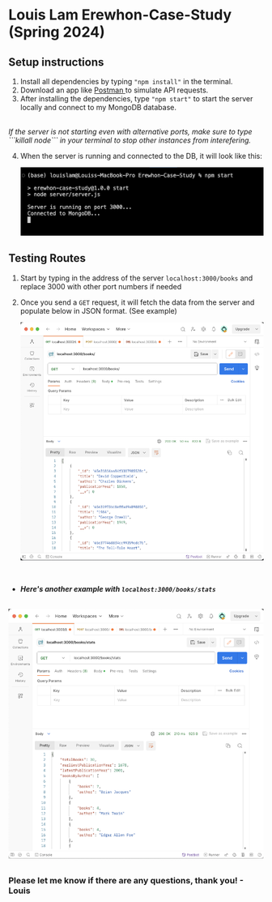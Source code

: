 # Louis Lam Erewhon-Case-Study (Spring 2024)

## Setup instructions
1. Install all dependencies by typing ```"npm install"``` in the terminal.
2. Download an app like <a href='https://www.postman.com/'> Postman </a> to simulate API requests.
3. After installing the dependencies, type ```"npm start"``` to start the server locally and connect to my MongoDB database.
<br/>
<em>If the server is not starting even with alternative ports, make sure to type ```killall node``` in your terminal to stop other instances from interefering.</em>

4. When the server is running and connected to the DB, it will look like this:

      <img src='./public/server_start.png'/>

## Testing Routes

1. Start by typing in the address of the server ```localhost:3000/books``` and replace 3000 with other port numbers if needed
2. Once you send a ```GET``` request, it will fetch the data from the server and populate below in JSON format. (See example)


    <img src='./public/get_books.png'/>

<br/>

*  ***Here's another example with ```localhost:3000/books/stats```***

<br/>

  <img src='./public/get_stats.png'/>












##
### Please let me know if there are any questions, thank you! - Louis